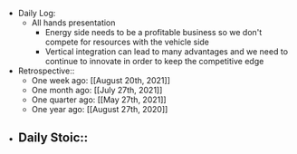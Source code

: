 - Daily Log:
    - All hands presentation
        - Energy side needs to be a profitable business so we don't compete for resources with the vehicle side
        - Vertical integration can lead to many advantages and we need to continue to innovate in order to keep the competitive edge
- Retrospective::
    - One week ago: [[August 20th, 2021]]
    - One month ago: [[July 27th, 2021]]
    - One quarter ago: [[May 27th, 2021]]
    - One year ago: [[August 27th, 2020]]
- Daily Stoic::
    -
